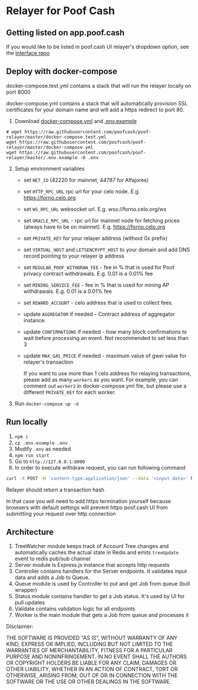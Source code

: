 # Relayer for Poof Cash

## Getting listed on app.poof.cash

If you would like to be listed in poof.cash UI relayer's dropdown option, see the [interface repo](https://github.com/poofcash/poofcash)

## Deploy with docker-compose

docker-compose.test.yml contains a stack that will run the relayer locally on port 8000

docker-compose.yml contains a stack that will automatically provision SSL certificates for your domain name and will add a https redirect to port 80.

1. Download [docker-compose.yml](/docker-compose.yml) and [.env.example](/.env.example)

```
# wget https://raw.githubusercontent.com/poofcash/poof-relayer/master/docker-compose.test.yml
wget https://raw.githubusercontent.com/poofcash/poof-relayer/master/docker-compose.yml
wget https://raw.githubusercontent.com/poofcash/poof-relayer/master/.env.example -O .env
```

2. Setup environment variables

   - set `NET_ID` (42220 for mainnet, 44787 for Alfajores)
   - set `HTTP_RPC_URL` rpc url for your celo node. E.g. https://forno.celo.org
   - set `WS_RPC_URL` websocket url. E.g. wss://forno.celo.org/ws
   - set `ORACLE_RPC_URL` - rpc url for mainnet node for fetching prices (always have to be on mainnet). E.g. https://forno.celo.org
   - set `PRIVATE_KEY` for your relayer address (without 0x prefix)
   - set `VIRTUAL_HOST` and `LETSENCRYPT_HOST` to your domain and add DNS record pointing to your relayer ip address
   - set `REGULAR_POOF_WITHDRAW_FEE` - fee in % that is used for Poof privacy contract withdrawals. E.g. 0.01 is a 0.01% fee
   - set `MINING_SERVICE_FEE` - fee in % that is used for mining AP withdrawals. E.g. 0.01 is a 0.01% fee
   - set `REWARD_ACCOUNT` - celo address that is used to collect fees.
   - update `AGGREGATOR` if needed - Contract address of aggregator instance.
   - update `CONFIRMATIONS` if needed - how many block confirmations to wait before processing an event. Not recommended to set less than 3
   - update `MAX_GAS_PRICE` if needed - maximum value of gwei value for relayer's transaction

     If you want to use more than 1 celo address for relaying transactions, please add as many `workers` as you want. For example, you can comment out `worker2` in docker-compose.yml file, but please use a different `PRIVATE_KEY` for each worker.

3. Run `docker-compose up -d`

## Run locally

1. `npm i`
2. `cp .env.example .env`
3. Modify `.env` as needed
4. `npm run start`
5. Go to `http://127.0.0.1:8000`
6. In order to execute withdraw request, you can run following command

```bash
curl -X POST -H 'content-type:application/json' --data '<input data>' http://127.0.0.1:8000/relay
```

Relayer should return a transaction hash

In that case you will need to add https termination yourself because browsers with default settings will prevent https
poof.cash UI from submitting your request over http connection

## Architecture

1. TreeWatcher module keeps track of Account Tree changes and automatically caches the actual state in Redis and emits `treeUpdate` event to redis pub/sub channel
2. Server module is Express.js instance that accepts http requests
3. Controller contains handlers for the Server endpoints. It validates input data and adds a Job to Queue.
4. Queue module is used by Controller to put and get Job from queue (bull wrapper)
5. Status module contains handler to get a Job status. It's used by UI for pull updates
6. Validate contains validation logic for all endpoints
7. Worker is the main module that gets a Job from queue and processes it

Disclaimer:

THE SOFTWARE IS PROVIDED "AS IS", WITHOUT WARRANTY OF ANY KIND, EXPRESS OR IMPLIED, INCLUDING BUT NOT LIMITED TO THE WARRANTIES OF MERCHANTABILITY, FITNESS FOR A PARTICULAR PURPOSE AND NONINFRINGEMENT. IN NO EVENT SHALL THE AUTHORS OR COPYRIGHT HOLDERS BE LIABLE FOR ANY CLAIM, DAMAGES OR OTHER LIABILITY, WHETHER IN AN ACTION OF CONTRACT, TORT OR OTHERWISE, ARISING FROM, OUT OF OR IN CONNECTION WITH THE SOFTWARE OR THE USE OR OTHER DEALINGS IN THE SOFTWARE.
